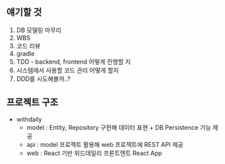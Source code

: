 ## 얘기할 것
1. DB 모델링 마무리
2. WBS
3. 코드 리뷰
4. gradle
5. TDD - backend, frontend 어떻게 진행할 지
6. 시스템에서 사용할 코드 관리 어떻게 할지
7. DDD를 시도해볼까..?

## 프로젝트 구조
- withdaily
  - model : Entity, Repository 구현해 데이터 표현 + DB Persistence 기능 제공
  - api : model 프로젝트 활용해 web 프로젝트에 REST API 제공
  - web : React 기반 위드데일리 프론트엔트 React App
